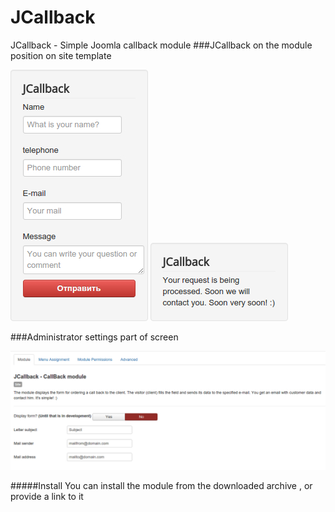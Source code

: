 # JCallback
JCallback - Simple Joomla callback module
###JCallback on the module position on site template

![](https://github.com/WhiskeyMan-Tau/JCallback/blob/master/jcallback_site.jpg?raw=true)
![](https://github.com/WhiskeyMan-Tau/JCallback/blob/master/jcallback_site_success.jpg?raw=true)

###Administrator settings part of screen

![](https://github.com/WhiskeyMan-Tau/JCallback/blob/master/jcallback_admin.jpg?raw=true)

#####Install
You can install the module from the downloaded archive , or provide a link to it
